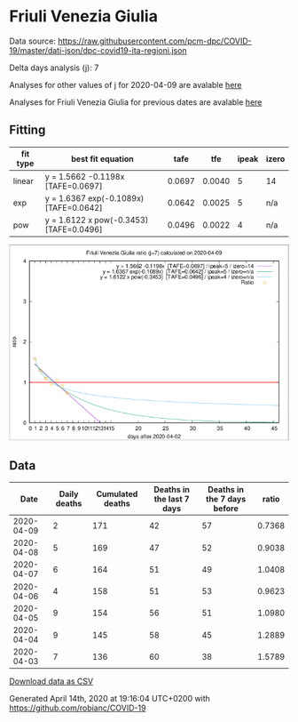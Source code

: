 # Friuli Venezia Giulia

Data source: https://raw.githubusercontent.com/pcm-dpc/COVID-19/master/dati-json/dpc-covid19-ita-regioni.json

Delta days analysis (j): 7

Analyses for other values of j for 2020-04-09 are avalable [here](../2020-04-09/README.md)

Analyses for Friuli Venezia Giulia for previous dates are avalable [here](../README.md)

## Fitting 
|fit type|best fit equation|tafe|tfe|ipeak|izero|
|-------|-----|--------|------|---|---|
|linear|y = 1.5662 -0.1198x  [TAFE=0.0697]|0.0697|0.0040|5|14|
|exp|y = 1.6367 exp(-0.1089x)  [TAFE=0.0642]|0.0642|0.0025|5|n/a|
|pow|y = 1.6122 x pow(-0.3453)  [TAFE=0.0496]|0.0496|0.0022|4|n/a|

![Plot](COVID-19_friuli_venezia_giulia_j7_2020-04-09.png)

## Data
|Date|Daily deaths|Cumulated deaths|Deaths in the last 7 days|Deaths in the 7 days before|ratio|
|----|----------|-----------|-------|--------------------|-----|
|2020-04-09|2|171|42|57|0.7368|
|2020-04-08|5|169|47|52|0.9038|
|2020-04-07|6|164|51|49|1.0408|
|2020-04-06|4|158|51|53|0.9623|
|2020-04-05|9|154|56|51|1.0980|
|2020-04-04|9|145|58|45|1.2889|
|2020-04-03|7|136|60|38|1.5789|

[Download data as CSV](COVID-19_friuli_venezia_giulia_j7_2020-04-09.csv)

Generated April 14th, 2020 at 19:16:04 UTC+0200 with https://github.com/robianc/COVID-19
